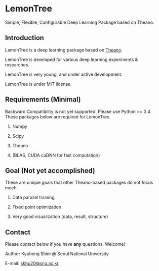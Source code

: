 # LemonTree
Simple, Flexible, Configurable Deep Learning Package based on Theano.

## Introduction
LemonTree is a deep learning package based on [Theano](http://theano.readthedocs.io/en/latest/index.html).

LemonTree is developed for various deep learning experiments & researches.

LemonTree is very young, and under active development.

LemonTree is under MIT license.

## Requirements (Minimal)
Backward Compatibility is not yet supported.
Please use Python >= 3.4.
These packages below are required for LemonTree.

1. Numpy

2. Scipy

3. Theano

4. (BLAS, CUDA cuDNN for fast computation)


## Goal (Not yet accomplished)
These are unique goals that other Theano-based packages do not focus much.

1. Data parallel training

2. Fixed point optimization

3. Very good visualization (data, result, structure)

## Contact
Please contact below if you have **any** questions. Welcome!

Author: Kyuhong Shim @ Seoul National University

E-mail: skhu20@snu.ac.kr